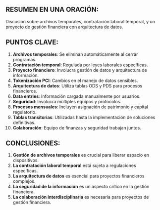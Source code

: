## RESUMEN EN UNA ORACIÓN:
Discusión sobre archivos temporales, contratación laboral temporal, y un proyecto de gestión financiera con arquitectura de datos.

## PUNTOS CLAVE:
1. **Archivos temporales**: Se eliminan automáticamente al cerrar programas.
2. **Contratación temporal**: Regulada por leyes laborales específicas.
3. **Proyecto financiero**: Involucra gestión de datos y arquitectura de información.
4. **Tokenización PCI**: Cambios en el manejo de datos sensibles.
5. **Arquitectura de datos**: Utiliza tablas ODS y PDS para procesos financieros.
6. **Data entries**: Información cargada manualmente por usuarios.
7. **Seguridad**: Involucra múltiples equipos y protocolos.
8. **Procesos mensuales**: Incluyen asignación de patrimonio y capital regulatorio.
9. **Tablas transitorias**: Utilizadas hasta la implementación de soluciones definitivas.
10. **Colaboración**: Equipo de finanzas y seguridad trabajan juntos.

## CONCLUSIONES:
1. **Gestión de archivos temporales** es crucial para liberar espacio en dispositivos.
2. **La contratación laboral temporal** está sujeta a regulaciones específicas.
3. **La arquitectura de datos** es esencial para proyectos financieros complejos.
4. **La seguridad de la información** es un aspecto crítico en la gestión financiera.
5. **La colaboración interdisciplinaria** es necesaria para proyectos de gestión financiera.